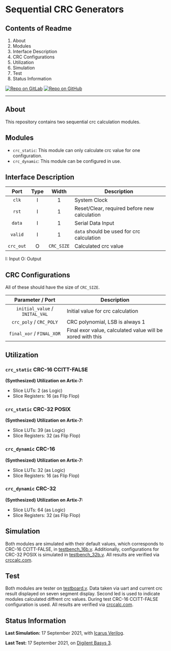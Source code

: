 # Sequential CRC Generators

## Contents of Readme

1. About
2. Modules
3. Interface Description
4. CRC Configurations
5. Utilization
6. Simulation
7. Test
8. Status Information

[![Repo on GitLab](https://img.shields.io/badge/repo-GitLab-6C488A.svg)](LINK)
[![Repo on GitHub](https://img.shields.io/badge/repo-GitHub-3D76C2.svg)](LINK)

---

## About

This repository contains two sequential crc calculation modules.

## Modules

- `crc_static`: This module can only calculate crc value for one configuration.
- `crc_dynamic`: This module can be configured in use.

## Interface Description

|   Port   | Type | Width |  Description |
| :------: | :----: | :----: |  ------  |
| `clk` | I | 1 | System Clock |
| `rst` | I | 1 | Reset/Clear, required before new calculation |
| `data` | I | 1 | Serial Data Input |
| `valid` | I | 1 | `data` should be used for crc calculation |
| `crc_out` | O | `CRC_SIZE` | Calculated crc value |

I: Input  O: Output

## CRC Configurations

All of these should have the size of `CRC_SIZE`.

|   Parameter / Port   |  Description |
| :------: |  ------  |
| `initial_value` / `INITAL_VAL` | Initial value for crc calculation |
| `crc_poly` / `CRC_POLY`  | CRC polynomial, LSB is always 1  |
| `final_xor` / `FINAL_XOR`  | Final exor value, calculated value will be xored with this |

## Utilization

### `crc_static` CRC-16 CCITT-FALSE

**(Synthesized) Utilization on Artix-7:**

- Slice LUTs: 2 (as Logic)
- Slice Registers: 16 (as Flip Flop)

### `crc_static` CRC-32 POSIX

**(Synthesized) Utilization on Artix-7:**

- Slice LUTs: 39 (as Logic)
- Slice Registers: 32 (as Flip Flop)

### `crc_dynamic` CRC-16

**(Synthesized) Utilization on Artix-7:**

- Slice LUTs: 32 (as Logic)
- Slice Registers: 16 (as Flip Flop)

### `crc_dynamic` CRC-32

**(Synthesized) Utilization on Artix-7:**

- Slice LUTs: 64 (as Logic)
- Slice Registers: 32 (as Flip Flop)

## Simulation

Both modules are simulated with their default values, which corresponds to CRC-16 CCITT-FALSE, in [testbench_16b.v](Sim/testbench_16b.v). Additionally, configurations for CRC-32 POSIX is simulated in [testbench_32b.v](Sim/testbench_32b.v). All results are verified via [crccalc.com](https://crccalc.com/).

## Test

Both modules are tester on [testboard.v](Test/testboard.v). Data taken via uart and current crc result displayed on seven segment display. Second led is used to indicate modules calculated diffrent crc values. During test CRC-16 CCITT-FALSE configuration is used. All results are verified via [crccalc.com](https://crccalc.com/).

## Status Information

**Last Simulation:** 17 September 2021, with [Icarus Verilog](http://iverilog.icarus.com).

**Last Test:** 17 September 2021, on [Digilent Basys 3](https://reference.digilentinc.com/reference/programmable-logic/basys-3/reference-manual).

